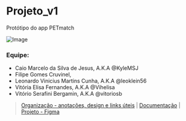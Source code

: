 # Projeto_v1
Protótipo do app PETmatch

![Image](https://user-images.githubusercontent.com/72525167/200692166-bb69d693-50c5-4070-8d01-55339a004cdc.png)
### Equipe:

- Caio Marcelo da Silva de Jesus, A.K.A @KyleMSJ 
- Filipe Gomes Cruvinel,
- Leonardo Vinicius Martins Cunha, A.K.A @leoklein56
- Vitória Elisa Fernandes, A.K.A @Vihelisa
- Vitório Serafini Bergamin, A.K.A @vitoriosb




> [Organização - anotações, design e links úteis](https://bit.ly/Notion_ProjetoMobile) | 
> [Documentação](https://bit.ly/Documentacao_ProjetoMobile) |
> [Projeto - Figma](https://www.figma.com/file/f0JCv32xsKgvkuMIjAAlpi/PETinder?node-id=62%3A3&t=fzykeP643bTTKAeE-0)
